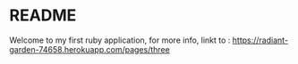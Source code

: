 # README

Welcome to my first ruby application, for more info, linkt to : https://radiant-garden-74658.herokuapp.com/pages/three